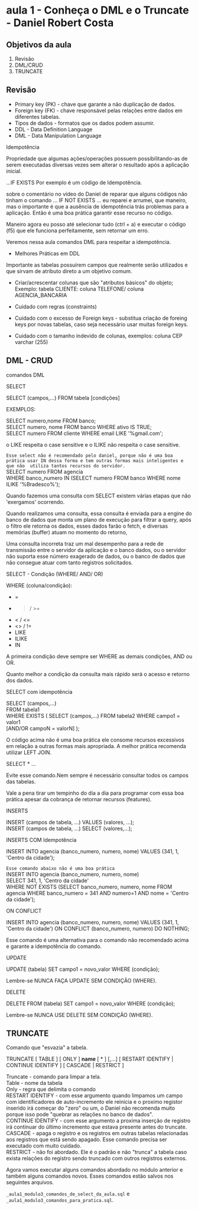 # aula 1 - Conheça o DML e o Truncate - Daniel Robert Costa

## Objetivos da aula 
1. Revisão   
2. DML/CRUD   
3. TRUNCATE

## Revisão

* Primary key (PK) - chave que garante a não duplicação de dados.      
* Foreign key (FK) - chave responsável pelas relações entre dados em diferentes tabelas.   
* Tipos de dados - formatos que os dados podem assumir.
* DDL - Data Definition Language   
* DML - Data Manipulation Language   

Idempotência 

Propriedade que algumas ações/operações possuem possibilitando-as de serem executadas diversas vezes sem alterar o resultado após a aplicação 
inicial.

...IF EXISTS Por exemplo é um código de Idempotência.

sobre o comentário no vídeo do Daniel de reparar que alguns códigos não tinham o comando ... IF NOT EXISTS ...
eu reparei e arrumei, que maneiro, mas o importante é que a ausência de idempotência trás problemas para a aplicação. Então é uma boa prática 
garantir esse recurso no código.

Maneiro agora eu posso até selecionar tudo (ctrl + a) e executar o código (f5) que ele funciona perfeitamente, sem retornar um erro.

Veremos nessa aula comandos DML para respeitar a idempotência.

* Melhores Práticas em DDL   

Importante as tabelas possuírem campos que realmente serão utilizados e que sirvam de atributo direto a um objetivo comum.

* Criar/acrescentar colunas que são "atributos básicos" do objeto; Exemplo: tabela CLIENTE: coluna TELEFONE/ coluna AGENCIA_BANCARIA

* Cuidado com regras (constraints)

* Cuidado com o excesso de Foreign keys - substitua criação de foreing keys por novas tabelas, caso seja necessário usar muitas foreign keys.

* Cuidado com o tamanho indevido de colunas, exemplos: coluna CEP varchar (255)


## DML - CRUD 

comandos DML 

SELECT 

SELECT (campos,...) FROM tabela [condições]

EXEMPLOS: 

SELECT numero,nome FROM banco;   
SELECT numero, nome FROM banco WHERE ativo IS TRUE;   
SELECT numero FROM cliente WHERE email LIKE '%gmail.com';

o LIKE respeita o case sensitive e o ILIKE não respeita o case sensitive.

`Esse select não é recomendado pelo daniel, porque não é uma boa prática usar IN dessa forma e tem outras formas mais inteligentes e que não 
utiliza tantos recursos do servidor.`   
SELECT numero FROM agencia   
WHERE banco_numero IN (SELECT numero FROM banco WHERE nome ILIKE '%Bradesco%');

Quando fazemos uma consulta com SELECT existem várias etapas que não 'exergamos' ocorrendo.

Quando realizamos uma consulta, essa consulta é enviada para a engine do banco de dados que monta um plano de execução para filtrar a query, após 
o filtro ele retorna os dados, esses dados farão o fetch, e diversas memórias (buffer) atuam no momento do retorno, 

Uma consulta incorreta traz um mal desempenho para a rede de transmissão entre o servidor da aplicação e o  banco dados, ou o servidor não suporta 
esse número exagerado de dados, ou o banco de dados que não consegue atuar com tanto registros solicitados.

SELECT - Condição (WHERE/ AND/ OR)

WHERE (coluna/condição):

* =  
* > / >=  
* < / <=   
* <> / !=   
* LIKE   
* ILIKE   
* IN   

A primeira condição deve sempre ser WHERE as demais condições, AND ou OR.

Quanto melhor a condição da consulta mais rápido será o acesso e retorno dos dados. 

SELECT com idempotência

SELECT (campos,...)   
FROM tabela1   
WHERE EXISTS (
    SELECT (campos,...)
    FROM tabela2
    WHERE campo1 = valor1    
    [AND/OR campoN = valorN]
); 

O código acima não é uma boa prática ele consome recursos excessivos em relação a outras formas mais apropriada. A melhor prática recomenda utilizar 
LEFT JOIN. 

SELECT * ...

Evite esse comando.Nem sempre é necessário consultar todos os campos das tabelas.

Vale a pena tirar um tempinho do dia a dia para programar com essa boa prática apesar da cobrança de retornar recursos (features).

INSERTS

INSERT (campos de tabela, ...) VALUES (valores, ...);   
INSERT (campos de tabela, ...) SELECT (valores,...);

INSERTS COM Idempotência 

INSERT INTO agencia (banco_numero, numero, nome) VALUES (341, 1, 'Centro da cidade');

`Esse comando abaixo não é uma boa prática`   
INSERT INTO agencia (banco_numero, numero, nome)    
SELECT 341, 1, 'Centro da cidade'   
WHERE NOT EXISTS (SELECT banco_numero, numero, nome FROM agencia WHERE banco_numero = 341 AND numero=1 AND nome = 'Centro da cidade');

ON CONFLICT 

INSERT INTO agencia (banco_numero, numero, nome) VALUES (341, 1, 'Centro da cidade') ON CONFLICT (banco_numero, numero) DO NOTHING;

Esse comando é uma alternativa para o comando não recomendado acima e garante a idempotência do comando.  

UPDATE 

UPDATE (tabela) SET campo1 = novo_valor WHERE (condição);

Lembre-se NUNCA FAÇA UPDATE SEM CONDIÇÃO (WHERE).

DELETE 

DELETE FROM (tabela) SET campo1 = novo_valor WHERE (condição);

Lembre-se NUNCA USE DELETE SEM CONDIÇÃO (WHERE).

## TRUNCATE 

Comando que "esvazia" a tabela.

TRUNCATE [ TABLE ] [ ONLY ] **name** [ * ] [,...] 
    [ RESTART IDENTIFY | CONTINUE IDENTIFY ] [ CASCADE | RESTRICT ]

Truncate - comando para limpar a tela.   
Table - nome da tabela    
Only - regra que delimita o comando   
RESTART IDENTIFY - com esse argumento quando limpamos um campo com identificadores de auto-incremento ele reinicia e o proximo registor inserido irá 
começar do "zero" ou um, o Daniel não recomenda muito porque isso pode "quebrar as relações no banco de dados".   
CONTINUE IDENTIFY - com esse argumento a proxima inserção de registro irá continuar do último incremento que estava presente antes do truncate.   
CASCADE - apaga o registro e os registros em outras tabelas relacionadas aos registros que está sendo apagado. Esse comando precisa ser executado 
com muito cuidado.   
RESTRICT - não foi abordado. Ele é o padrão e não "trunca" a tabela caso exista relações do registro sendo truncado com outros registros externos.

Agora vamos executar alguns comandos abordado no módulo anterior e também alguns comandos novos. Esses comandos estão salvos nos seguintes arquivos. 

`_aula1_modulo3_comandos_de_select_da_aula.sql` e `_aula1_modulo3_comandos_para_pratica.sql`.

